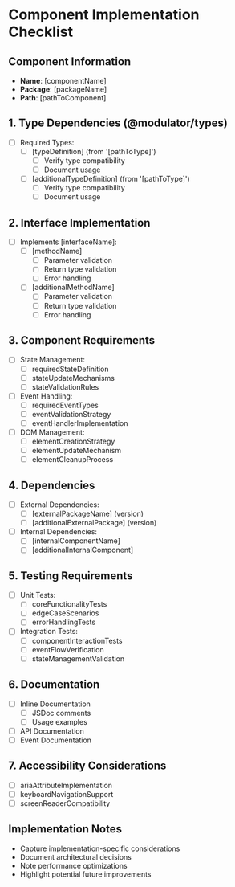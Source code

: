 # Component Implementation Checklist

## Component Information

- **Name**: [componentName]
- **Package**: [packageName]
- **Path**: [pathToComponent]

## 1. Type Dependencies (@modulator/types)

- [ ] Required Types:
  - [ ] [typeDefinition] (from '[pathToType]')
    - [ ] Verify type compatibility
    - [ ] Document usage
  - [ ] [additionalTypeDefinition] (from '[pathToType]')
    - [ ] Verify type compatibility
    - [ ] Document usage

## 2. Interface Implementation

- [ ] Implements [interfaceName]:
  - [ ] [methodName]
    - [ ] Parameter validation
    - [ ] Return type validation
    - [ ] Error handling
  - [ ] [additionalMethodName]
    - [ ] Parameter validation
    - [ ] Return type validation
    - [ ] Error handling

## 3. Component Requirements

- [ ] State Management:
  - [ ] requiredStateDefinition
  - [ ] stateUpdateMechanisms
  - [ ] stateValidationRules
- [ ] Event Handling:
  - [ ] requiredEventTypes
  - [ ] eventValidationStrategy
  - [ ] eventHandlerImplementation
- [ ] DOM Management:
  - [ ] elementCreationStrategy
  - [ ] elementUpdateMechanism
  - [ ] elementCleanupProcess

## 4. Dependencies

- [ ] External Dependencies:
  - [ ] [externalPackageName] (version)
  - [ ] [additionalExternalPackage] (version)
- [ ] Internal Dependencies:
  - [ ] [internalComponentName]
  - [ ] [additionalInternalComponent]

## 5. Testing Requirements

- [ ] Unit Tests:
  - [ ] coreFunctionalityTests
  - [ ] edgeCaseScenarios
  - [ ] errorHandlingTests
- [ ] Integration Tests:
  - [ ] componentInteractionTests
  - [ ] eventFlowVerification
  - [ ] stateManagementValidation

## 6. Documentation

- [ ] Inline Documentation
  - [ ] JSDoc comments
  - [ ] Usage examples
- [ ] API Documentation
- [ ] Event Documentation

## 7. Accessibility Considerations

- [ ] ariaAttributeImplementation
- [ ] keyboardNavigationSupport
- [ ] screenReaderCompatibility

## Implementation Notes

- Capture implementation-specific considerations
- Document architectural decisions
- Note performance optimizations
- Highlight potential future improvements
